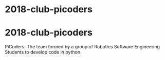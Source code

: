 # 2018-club-picoders
# 2018-club-picoders

PiCoders. The team formed by a group of Robotics Software Engineering Students to develop code in python.
